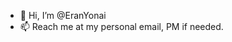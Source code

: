 - 👋 Hi, I’m @EranYonai
- 📫 Reach me at my personal email, PM if needed.
<!---
EranYonai/EranYonai is a ✨ special ✨ repository because its `README.md` (this file) appears on your GitHub profile.
You can click the Preview link to take a look at your changes.
--->
